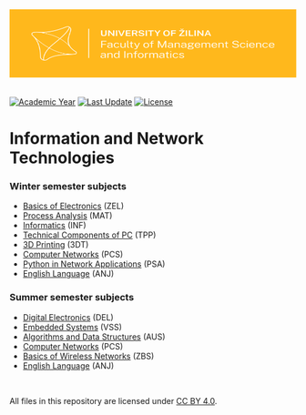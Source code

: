 <a href="https://www.fri.uniza.sk/" target="_blank">
  <img width="100%" height="120" src="https://raw.githubusercontent.com/bksivn/Hello/main/Logo_FRI_UNIZA_horizontalne_farebne_s_pozadim_s_ochrannou_zonou_EN.svg">
</a>

<br/>
<br/>

[![Academic Year](https://img.shields.io/static/v1?label=Academic%20Year&message=2021/2022&color=ffb81c&labelColor=002d72&style=flat-square)](#!)
[![Last Update](https://img.shields.io/github/last-commit/bksivn/gh_repo_08/AR_2021-2022?label=Last%20Update&color=ffb81c&labelColor=002d72&style=flat-square)](#!)
[![License](https://img.shields.io/static/v1?label=License&message=CC%20BY%204.0&color=ffb81c&labelColor=002d72&style=flat-square)](http://creativecommons.org/licenses/by/4.0/)


# Information and Network Technologies


### Winter semester subjects

- [Basics of Electronics](./AR_2021-2022/01__Winter_Semester/01__ZEL_Basics_of_Electronics) (ZEL)
- [Process Analysis](#!) (MAT)
- [Informatics](./AR_2021-2022/01__Winter_Semester/03__INF_Informatics) (INF)
- [Technical Components of PC](#!) (TPP)
- [3D Printing](#!) (3DT)
- [Computer Networks](#!) (PCS)
- [Python in Network Applications](#!) (PSA)
- [English Language](#!) (ANJ)


### Summer semester subjects

- [Digital Electronics](./2__Summer_Semester/1__DEL_Digital_Electronics) (DEL)
- [Embedded Systems](./2__Summer_Semester/2__VSS_Embedded_Systems) (VSS)
- [Algorithms and Data Structures](./2__Summer_Semester/3__AUS_Algorithms_and_Data_Structures) (AUS)
- [Computer Networks](./2__Summer_Semester/4__PCS_Computer_Networks) (PCS)
- [Basics of Wireless Networks](./2__Summer_Semester/5__ZBS_Basics_of_Wireless_Networks) (ZBS)
- [English Language](./2__Summer_Semester/6__ANJ_English_Language) (ANJ)

<br/>

All files in this repository are licensed under [CC BY 4.0](http://creativecommons.org/licenses/by/4.0/).
